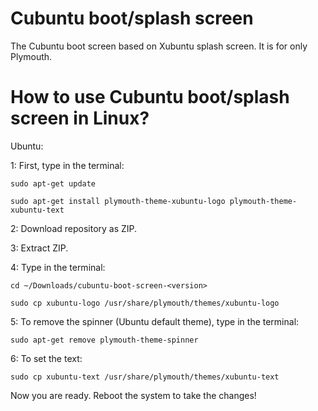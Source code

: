 # Cubuntu boot/splash screen
The Cubuntu boot screen based on Xubuntu splash screen.
It is for only Plymouth.

# How to use Cubuntu boot/splash screen in Linux?
Ubuntu:


  1: First, type in the terminal:
  
  
  `sudo apt-get update`
  
  `sudo apt-get install plymouth-theme-xubuntu-logo plymouth-theme-xubuntu-text`
  
  
  2: Download repository as ZIP.
  
  3: Extract ZIP.
  
  4: Type in the terminal:
  
  
  `cd ~/Downloads/cubuntu-boot-screen-<version>`
  
  `sudo cp xubuntu-logo /usr/share/plymouth/themes/xubuntu-logo`
  
  
  5: To remove the spinner (Ubuntu default theme), type in the terminal:
  
  
  `sudo apt-get remove plymouth-theme-spinner`
  
  6: To set the text:
  
  
  `sudo cp xubuntu-text /usr/share/plymouth/themes/xubuntu-text`
  
Now you are ready. Reboot the system to take the changes!
